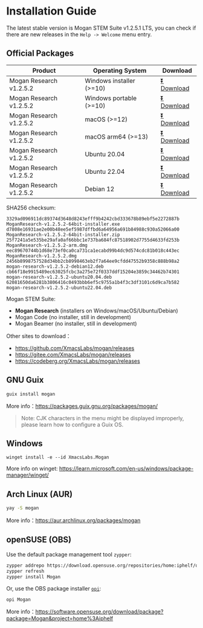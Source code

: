 # Installation Guide
The latest stable version is Mogan STEM Suite v1.2.5.1 LTS, you can check if there are new releases in the `Help -> Welcome` menu entry.

## Official Packages
| Product | Operating System | Download |
|---------|-------|-----|
| Mogan Research v1.2.5.2 | Windows installer (>=10)| [⏬ Download](https://github.com/XmacsLabs/mogan/releases/download/v1.2.5.2/MoganResearch-v1.2.5.2-64bit-installer.exe) |
| Mogan Research v1.2.5.2 | Windows portable (>=10)| [⏬ Download](https://github.com/XmacsLabs/mogan/releases/download/v1.2.5.2/MoganResearch-v1.2.5.2-64bit-installer.zip) |
| Mogan Research v1.2.5.2 | macOS (>=12) | [⏬ Download](https://github.com/XmacsLabs/mogan/releases/download/v1.2.5.2/MoganResearch-v1.2.5.2.dmg) |
| Mogan Research v1.2.5.2 | macOS arm64 (>=13) | [⏬ Download](https://github.com/XmacsLabs/mogan/releases/download/v1.2.5.2/MoganResearch-v1.2.5.2-arm.dmg) |
| Mogan Research v1.2.5.2 | Ubuntu 20.04 | [⏬ Download](https://github.com/XmacsLabs/mogan/releases/download/v1.2.5.2/mogan-research-v1.2.5.2-ubuntu20.04.deb) |
| Mogan Research v1.2.5.2 | Ubuntu 22.04 | [⏬ Download](https://github.com/XmacsLabs/mogan/releases/download/v1.2.5.2/mogan-research-v1.2.5.2-ubuntu22.04.deb) |
| Mogan Research v1.2.5.2 | Debian 12 | [⏬ Download](http://github.com/XmacsLabs/mogan/v1.2.5.2/mogan-research-v1.2.5.2-debian12.deb) |

SHA256 checksum:
```
3329ad096911dc89374d3648d8243efff9b4242cbd333678b89ebf5e2272887b  MoganResearch-v1.2.5.2-64bit-installer.exe
d7808e16931ae2e00b48ee5ef5987dffbd6a64956a691b84988c930a52066a00  MoganResearch-v1.2.5.2-64bit-installer.zip
25f7241a5e535be29afa0af66bbc1e737ba684fc87518902d7755d4633fd253b  MoganResearch-v1.2.5.2-arm.dmg
eec89670744b1d68e73ef0ca0ca731ca1ecabd99b4dc9d574cdc81b018c443ec  MoganResearch-v1.2.5.2.dmg
2456b8998757528d34bb2cb8998463eb2f7a64ee9cfdd47552b9358c888b98a2  mogan-research-v1.2.5.2-debian12.deb
cb66f18e9915489ec63025fcbc3a275e72f0337ddf15204e3859c34462b74301  mogan-research-v1.2.5.2-ubuntu20.04.deb
62081650da6281b3806416c0493bbb6ef5c9755a1b4f3c3df3101c6d9ca7b582  mogan-research-v1.2.5.2-ubuntu22.04.deb
```

Mogan STEM Suite:
+ **Mogan Research** (installers on Windows/macOS/Ubuntu/Debian)
+ Mogan Code (no installer, still in development)
+ Mogan Beamer (no installer, still in development)


Other sites to download：
+ https://github.com/XmacsLabs/mogan/releases
+ https://gitee.com/XmacsLabs/mogan/releases
+ https://codeberg.org/XmacsLabs/mogan/releases

## GNU Guix
```
guix install mogan
```
More info：https://packages.guix.gnu.org/packages/mogan/

> Note: CJK characters in the menu might be displayed improperly, please learn how to configure a Guix OS.

## Windows
```
winget install -e --id XmacsLabs.Mogan
```
More info on winget: https://learn.microsoft.com/en-us/windows/package-manager/winget/

## Arch Linux (AUR)
```bash
yay -S mogan
```
More info：https://aur.archlinux.org/packages/mogan

## openSUSE (OBS)

Use the default package management tool `zypper`:

```bash
zypper addrepo https://download.opensuse.org/repositories/home:iphelf/openSUSE_Tumbleweed/home:iphelf.repo
zypper refresh
zypper install Mogan
```

Or, use the OBS package installer [`opi`](https://software.opensuse.org/package/opi):

```bash
opi Mogan
```

More info：https://software.opensuse.org/download/package?package=Mogan&project=home%3Aiphelf
